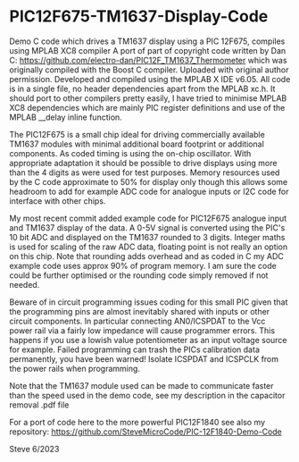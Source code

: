 # PIC12F675-TM1637-Display-Code
Demo C code which drives a TM1637 display using a PIC 12F675, compiles using MPLAB XC8 compiler
A port of part of copyright code written by Dan C: https://github.com/electro-dan/PIC12F_TM1637_Thermometer
which was originally compiled with the Boost C compiler. Uploaded with original author permission.
Developed and compiled using the MPLAB X IDE v6.05. All code is in a single file, no header dependencies 
apart from the MPLAB xc.h. It should port to other compilers pretty easily, I have tried to minimise
MPLAB XC8 dependencies which are mainly PIC register definitions and use of the MPLAB __delay inline function.

The PIC12F675 is a small chip ideal for driving commercially available TM1637 modules with minimal
additional board footprint or additional components. As coded timing is using the on-chip oscillator.
With appropriate adaptation it should be possible to drive displays using more than the 4 digits as 
were used for test purposes. Memory resources used by the C code approximate to 50% for display only 
though this allows some headroom to add for example ADC code for analogue inputs or I2C code for 
interface with other chips.

My most recent commit added example code for PIC12F675 analogue input and TM1637 display of the data.
A 0-5V signal is converted using the PIC's 10 bit ADC and displayed on the TM1637 rounded to 3 digits.
Integer maths is used for scaling of the raw ADC data, floating point is not really an option on this 
chip. Note that rounding adds overhead and as coded in C my ADC example code uses approx 90% of 
program memory. I am sure the code could be further optimised or the rounding code simply removed
if not needed.

Beware of in circuit programming issues coding for this small PIC given that the programming pins are almost
inevitably shared with inputs or other circuit components. In particular connecting AN0/ICSPDAT to the
Vcc power rail via a fairly low impedance will cause programmer errors. This happens if you use a lowish value
potentiometer as an input voltage source for example. Failed programming can trash the PICs calibration data 
permanently, you have been warned! Isolate ICSPDAT and ICSPCLK from the power rails when programming.

Note that the TM1637 module used can be made to communicate faster than the speed used in the demo code, see
my description in the capacitor removal .pdf file

For a port of code here to the more powerful PIC12F1840 see also my repository:
https://github.com/SteveMicroCode/PIC-12F1840-Demo-Code

Steve 6/2023
